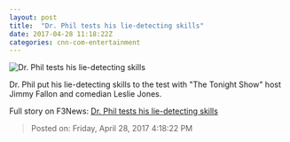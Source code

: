 ```yaml
---
layout: post
title:  "Dr. Phil tests his lie-detecting skills"
date: 2017-04-28 11:18:22Z
categories: cnn-com-entertainment
---
```


![Dr. Phil tests his lie-detecting skills](http://i2.cdn.cnn.com/cnnnext/dam/assets/170427054642-fallon-super-tease.jpg)

Dr. Phil put his lie-detecting skills to the test with "The Tonight Show" host Jimmy Fallon and comedian Leslie Jones.


Full story on F3News: [Dr. Phil tests his lie-detecting skills](http://www.f3nws.com/n/bjbGhC)

> Posted on: Friday, April 28, 2017 4:18:22 PM
